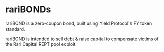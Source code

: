 # rariBONDs

rariBOND is a zero-coupon bond, built using Yield Protocol's FY token standard.

rariBOND is intended to sell debt & raise capital to compensate victims of the Rari Capital REPT pool exploit.
